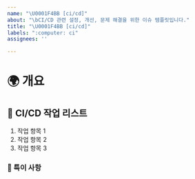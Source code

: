 ```yaml
---
name: "\U0001F4BB [ci/cd]"
about: "\bCI/CD 관련 설정, 개선, 문제 해결을 위한 이슈 템플릿입니다."
title: "\U0001F4BB [ci/cd]"
labels: ":computer: ci"
assignees: ''

---
```


# 🌍 개요
<!-- CI/CD 작업을 간략히 설명해주세요 -->

## 🔄 CI/CD 작업 리스트
<!-- CI/CD 작업으로 인해 수행해야 할 주요 작업 항목들을 나열해주세요. -->
1. 작업 항목 1
2. 작업 항목 2
3. 작업 항목 3

### 📢 특이 사항
<!-- CI/CD 설정이나 테스트 중 발견한 문제, 주의 사항, 리뷰어에게 특별히 알려야 할 부분 등을 적어주세요. -->
